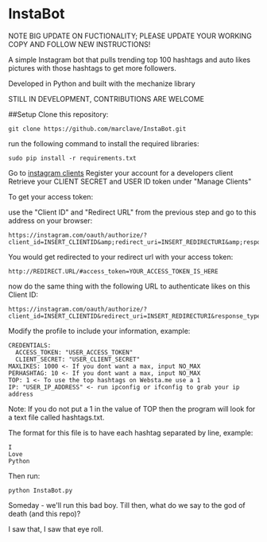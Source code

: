 InstaBot
========

NOTE BIG UPDATE ON FUCTIONALITY; PLEASE UPDATE YOUR WORKING COPY AND FOLLOW NEW INSTRUCTIONS!

A simple Instagram bot that pulls trending top 100 hashtags and auto likes pictures with those hashtags to get more followers.

Developed in Python and built with the mechanize library

STILL IN DEVELOPMENT, CONTRIBUTIONS ARE WELCOME

##Setup
Clone this repository:
```
git clone https://github.com/marclave/InstaBot.git
```
run the following command to install the required libraries:
```
sudo pip install -r requirements.txt
```

Go to [instagram clients](http://instagram.com/developer/clients/manage/)
Register your account for a developers client
Retrieve your CLIENT SECRET and USER ID token under "Manage Clients"

To get your access token:

use the "Client ID" and "Redirect URL" from the previous step and go to this address on your browser:
```
https://instagram.com/oauth/authorize/?client_id=INSERT_CLIENTID&amp;redirect_uri=INSERT_REDIRECTURI&amp;response_type=token
```
You would get redirected to your redirect url with your access token:
```
http://REDIRECT.URL/#access_token=YOUR_ACCESS_TOKEN_IS_HERE
```
now do the same thing with the following URL to authenticate likes on this Client ID:
```
https://instagram.com/oauth/authorize/?client_id=INSERT_CLIENTID&redirect_uri=INSERT_REDIRECTURI&response_type=code&scope=likes+basic
```


Modify the profile to include your information, example:
```
CREDENTIALS:
  ACCESS_TOKEN: "USER_ACCESS_TOKEN"
  CLIENT_SECRET: "USER_CLIENT_SECRET"
MAXLIKES: 1000 <- If you dont want a max, input NO_MAX
PERHASHTAG: 10 <- If you dont want a max, input NO_MAX
TOP: 1 <- To use the top hashtags on Websta.me use a 1
IP: "USER_IP_ADDRESS" <- run ipconfig or ifconfig to grab your ip address
```
Note: If you do not put a 1 in the value of TOP then the program will look for a text file
called hashtags.txt.

The format for this file is to have each hashtag separated by line, example:

```
I
Love
Python
```

Then run:
```
python InstaBot.py
```


Someday - we'll run this bad boy. Till then, what do we say to the god of death (and this repo)?

I saw that, I saw that eye roll.
